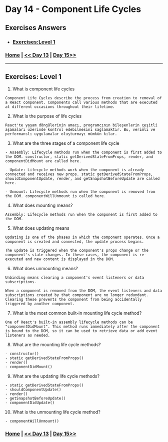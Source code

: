 # Day 14 - Component Life Cycles

## Exercises Answers

- ### [Exercises:Level 1](#exercises-level-1)

### [Home](../README.md) | [<< Day 13](./day_13.md) | [Day 15>>](./day_15.md/) <hr>



## Exercises: Level 1

1. What is component life cycles
```
Component Life Cycles describe the process from creation to removal of a React component. Components call various methods that are executed at different occasions throughout their lifetime.
```
2. What is the purpose of life cycles
```
React'te yaşam döngülerinin amacı, programcının bileşenlerin çeşitli aşamaları üzerinde kontrol edebilmesini sağlamaktır. Bu, verimli ve performanslı uygulamalar oluşturmayı mümkün kılar. 
```
3. What are the three stages of a component life cycle
```
- Assembly: Lifecycle methods run when the component is first added to the DOM. constructor, static getDerivedStateFromProps, render, and componentDidMount are called here.

- Update: Lifecycle methods work when the component is already connected and receives new props. static getDerivedStateFromProps, shouldComponentUpdate, render, and getSnapshotBeforeUpdate are called here.

- Unmount: Lifecycle methods run when the component is removed from the DOM. componentWillUnmount is called here.
```
4. What does mounting means?
```
Assembly: Lifecycle methods run when the component is first added to the DOM.
```

5. What does updating means
```
Updating is one of the phases in which the component operates. Once a component is created and connected, the update process begins.

The update is triggered when the component's props change or the component's state changes. In these cases, the component is re-executed and new content is displayed in the DOM.
```
6. What does unmounting means?
```
Unbinding means clearing a component's event listeners or data subscriptions.

When a component is removed from the DOM, the event listeners and data subscriptions created by that component are no longer redundant. Clearing these prevents the component from being accidentally triggered by another component.
```
7. What is the most common built-in mounting life cycle method?
```
One of React's built-in assembly lifecycle methods can be "componentDidMount". This method runs immediately after the component is bound to the DOM, so it can be used to retrieve data or add event listeners as needed.
```
8. What are the mounting life cycle methods?
```
- constructor()
- static getDerivedStateFromProps()
- render()
- componentDidMount()
```
9. What are the updating life cycle methods?
```
- static getDerivedStateFromProps()
- shouldComponentUpdate()
- render()
- getSnapshotBeforeUpdate()
- componentDidUpdate()
```
10. What is the unmounting life cycle method?

```
- componentWillUnmount()
```



### [Home](../README.md) | [<< Day 13](./day_13.md) | [Day 15>>](./day_15.md/)
